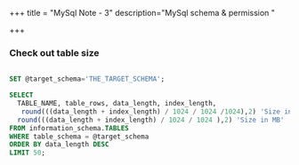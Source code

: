 +++
title = "MySql Note - 3"
description="MySql schema & permission "

+++

### Check out table size

```sql

SET @target_schema='THE_TARGET_SCHEMA';

SELECT 
  TABLE_NAME, table_rows, data_length, index_length,  
   round(((data_length + index_length) / 1024 / 1024 /1024),2) 'Size in GB',
  round(((data_length + index_length) / 1024 / 1024 ),2) 'Size in MB' 
FROM information_schema.TABLES
WHERE table_schema = @target_schema
ORDER BY data_length DESC
LIMIT 50;

```